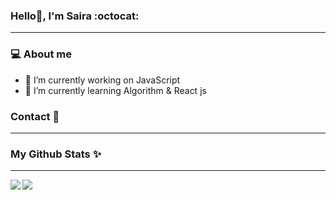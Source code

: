 ### Hello👋, I'm Saira :octocat:

<hr>
<!--
**sairatabassum/sairatabassum** is a ✨ _special_ ✨ repository because its `README.md` (this file) appears on your GitHub profile.-->

### :computer: About me

- 🔭 I’m currently working on JavaScript
- 🌱 I’m currently learning Algorithm & React js



### Contact :pushpin:

<hr>

### My Github Stats :sparkles:
<hr>

<div>
<a href="https://github-readme-stats.vercel.app/api?username=sairatabassum&show_icons=true&theme=slateorange">
  <img src="https://github-readme-stats.vercel.app/api?username=sairatabassum&show_icons=true&theme=slateorange" align="left"/>
</a>
<a href="https://github-readme-stats.vercel.app/api/top-langs/?username=sairatabassum&hide=xslt&theme=slateorange">
  <img src="https://github-readme-stats.vercel.app/api/top-langs/?username=sairatabassum&hide=xslt&theme=slateorange" align="left"/>
</a>
</div>



